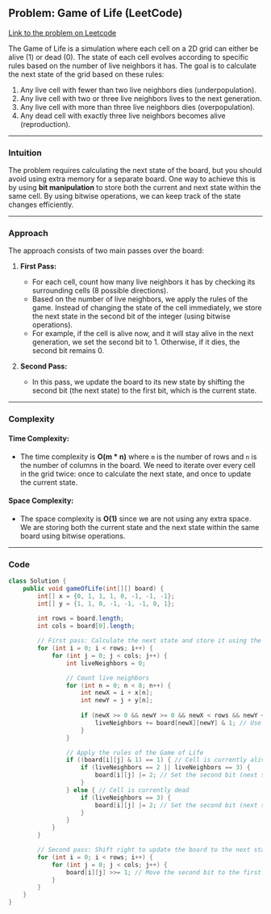 ## Problem: Game of Life (LeetCode)

[Link to the problem on Leetcode](https://leetcode.com/problems/game-of-life/)

The Game of Life is a simulation where each cell on a 2D grid can either be alive (1) or dead (0). The state of each cell evolves according to specific rules based on the number of live neighbors it has. The goal is to calculate the next state of the grid based on these rules:

1. Any live cell with fewer than two live neighbors dies (underpopulation).
2. Any live cell with two or three live neighbors lives to the next generation.
3. Any live cell with more than three live neighbors dies (overpopulation).
4. Any dead cell with exactly three live neighbors becomes alive (reproduction).

---

### Intuition

The problem requires calculating the next state of the board, but you should avoid using extra memory for a separate board. One way to achieve this is by using **bit manipulation** to store both the current and next state within the same cell. By using bitwise operations, we can keep track of the state changes efficiently.

---

### Approach

The approach consists of two main passes over the board:

1. **First Pass:**
   - For each cell, count how many live neighbors it has by checking its surrounding cells (8 possible directions).
   - Based on the number of live neighbors, we apply the rules of the game. Instead of changing the state of the cell immediately, we store the next state in the second bit of the integer (using bitwise operations).
   - For example, if the cell is alive now, and it will stay alive in the next generation, we set the second bit to 1. Otherwise, if it dies, the second bit remains 0.

2. **Second Pass:**
   - In this pass, we update the board to its new state by shifting the second bit (the next state) to the first bit, which is the current state.

---

### Complexity

#### Time Complexity:
- The time complexity is **O(m \* n)** where `m` is the number of rows and `n` is the number of columns in the board. We need to iterate over every cell in the grid twice: once to calculate the next state, and once to update the current state.

#### Space Complexity:
- The space complexity is **O(1)** since we are not using any extra space. We are storing both the current state and the next state within the same board using bitwise operations.

---

### Code

```java
class Solution {
    public void gameOfLife(int[][] board) {
        int[] x = {0, 1, 1, 1, 0, -1, -1, -1};
        int[] y = {1, 1, 0, -1, -1, -1, 0, 1};
        
        int rows = board.length;
        int cols = board[0].length;

        // First pass: Calculate the next state and store it using the second bit
        for (int i = 0; i < rows; i++) {
            for (int j = 0; j < cols; j++) {
                int liveNeighbors = 0;

                // Count live neighbors
                for (int n = 0; n < 8; n++) {
                    int newX = i + x[n];
                    int newY = j + y[n];
                    
                    if (newX >= 0 && newY >= 0 && newX < rows && newY < cols) {
                        liveNeighbors += board[newX][newY] & 1; // Use bitwise AND to get the current state
                    }
                }

                // Apply the rules of the Game of Life
                if ((board[i][j] & 1) == 1) { // Cell is currently alive
                    if (liveNeighbors == 2 || liveNeighbors == 3) {
                        board[i][j] |= 2; // Set the second bit (next state to 1)
                    }
                } else { // Cell is currently dead
                    if (liveNeighbors == 3) {
                        board[i][j] |= 2; // Set the second bit (next state to 1)
                    }
                }
            }
        }

        // Second pass: Shift right to update the board to the next state
        for (int i = 0; i < rows; i++) {
            for (int j = 0; j < cols; j++) {
                board[i][j] >>= 1; // Move the second bit to the first bit (update to next state)
            }
        }
    }
}